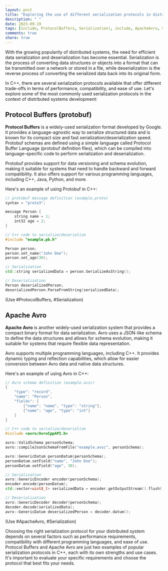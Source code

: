 ```yaml
---
layout: post
title: "Exploring the use of different serialization protocols in distributed systems development in C++"
description: " "
date: 2023-09-19
tags: [include, ProtocolBuffers, Serialization), include, ApacheAvro, Serialization)]
comments: true
share: true
---
```


With the growing popularity of distributed systems, the need for efficient data serialization and deserialization has become essential. Serialization is the process of converting data structures or objects into a format that can be transmitted over a network or stored in a file, while deserialization is the reverse process of converting the serialized data back into its original form.

In C++, there are several serialization protocols available that offer different trade-offs in terms of performance, compatibility, and ease of use. Let's explore some of the most commonly used serialization protocols in the context of distributed systems development:

## Protocol Buffers (protobuf)

**Protocol Buffers** is a widely-used serialization format developed by Google. It provides a language-agnostic way to serialize structured data and is known for its compact size and fast serialization/deserialization speed. Protobuf schemas are defined using a simple language called Protocol Buffer Language (protobuf definition files), which can be compiled into language-specific code to perform serialization and deserialization.

Protobuf provides support for data versioning and schema evolution, making it suitable for systems that need to handle backward and forward compatibility. It also offers support for various programming languages, including C++, Java, Python, and more.

Here's an example of using Protobuf in C++:

```cpp
// protobuf message definition (example.proto)
syntax = "proto3";

message Person {
    string name = 1;
    int32 age = 2;
}

// C++ code to serialize/deserialize
#include "example.pb.h"

Person person;
person.set_name("John Doe");
person.set_age(30);

// Serialization
std::string serializedData = person.SerializeAsString();

// Deserialization
Person deserializedPerson;
deserializedPerson.ParseFromString(serializedData);
```
(Use #ProtocolBuffers, #Serialization)

## Apache Avro

**Apache Avro** is another widely-used serialization system that provides a compact binary format for data serialization. Avro uses a JSON-like schema to define the data structures and allows for schema evolution, making it suitable for systems that require flexible data representation.

Avro supports multiple programming languages, including C++. It provides dynamic typing and reflection capabilities, which allow for easier conversion between Avro data and native data structures.

Here's an example of using Avro in C++:

```cpp
// Avro schema definition (example.avsc)
{
    "type": "record",
    "name": "Person",
    "fields": [
        {"name": "name", "type": "string"},
        {"name": "age", "type": "int"}
    ]
}

// C++ code to serialize/deserialize
#include <avro/AvroCppAPI.h>

avro::ValidSchema personSchema;
avro::compileJsonSchemaFromFile("example.avsc", personSchema);

avro::GenericDatum personDatum(personSchema);
personDatum.setField("name", "John Doe");
personDatum.setField("age", 30);

// Serialization
avro::GenericEncoder encoder(personSchema);
encoder.encode(personDatum);
std::vector<uint8_t> serializedData = encoder.getOutputStream().flush();

// Deserialization
avro::GenericDecoder decoder(personSchema);
decoder.decode(serializedData);
avro::GenericDatum deserializedPerson = decoder.datum();
```
(Use #ApacheAvro, #Serialization)

Choosing the right serialization protocol for your distributed system depends on several factors such as performance requirements, compatibility with different programming languages, and ease of use. Protocol Buffers and Apache Avro are just two examples of popular serialization protocols in C++, each with its own strengths and use cases. It's important to evaluate your specific requirements and choose the protocol that best fits your needs.